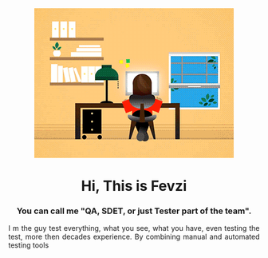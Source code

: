 <div style="display: grid; place-items: center;">

<img  align="center" src="https://github.com/avcibasi/avcibasi/blob/main/JXA0.gif?raw=true">
</div>
<h1 align="center">  Hi, This is Fevzi</h1>
<h3 align="center">  You can call me "QA, SDET, or just Tester part of the team". </h1>
<p align="justify">I m the guy test everything, what you see, what you have, even testing the test, more then decades experience. By combining manual and automated testing tools </p>

<!--
**avcibasi/avcibasi** is a ✨ _special_ ✨ repository because its `README.md` (this file) appears on your GitHub profile.

Here are some ideas to get you started:

- 🔭 I’m currently working on ...
- 🌱 I’m currently learning ...
- 👯 I’m looking to collaborate on ...
- 🤔 I’m looking for help with ...
- 💬 Ask me about ...
- 📫 How to reach me: ...
- 😄 Pronouns: ...
- ⚡ Fun fact: ...
-->
